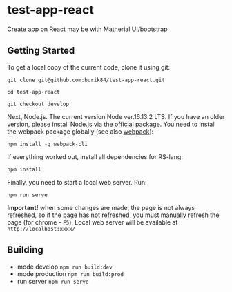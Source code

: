 # test-app-react

Create app on React may be with Matherial UI/bootstrap

## Getting Started

To get a local copy of the current code, clone it using git:

```command
git clone git@github.com:burik84/test-app-react.git

cd test-app-react

git checkout develop
```

Next, Node.js. The current version Node ver.16.13.2 LTS. If you have an older version, please install Node.js via the [official package](https://nodejs.org).
You need to install the webpack package
globally (see also [webpack](https://webpack.js.org/guides/getting-started/)):

```command
npm install -g webpack-cli
```

If everything worked out, install all dependencies for RS-lang:

```command
npm install
```

Finally, you need to start a local web server. Run:

```command
npm run serve
```

**Important!** when some changes are made, the page is not always refreshed, so if the page has not refreshed, you must manually refresh the page (for chrome - `F5`).
Local web server will be available at `http://localhost:xxxx/`

## Building

- mode develop `npm run build:dev`
- mode production `npm run build:prod`
- run server `npm run serve`
